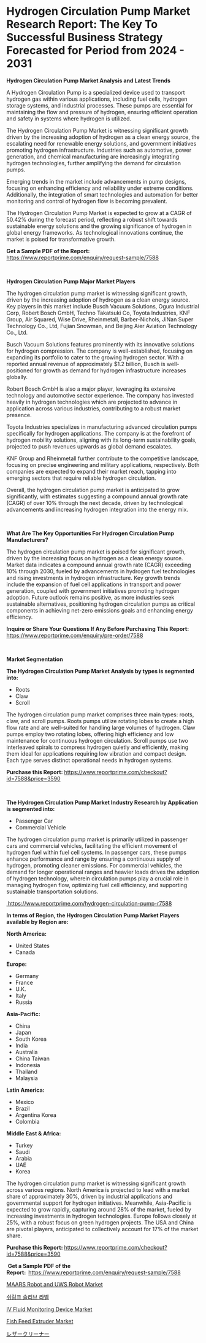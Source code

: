 <p><h1>Hydrogen Circulation Pump Market Research Report: The Key To Successful Business Strategy Forecasted for Period from 2024 - 2031</h1></p><p><strong>Hydrogen Circulation Pump Market Analysis and Latest Trends</strong></p>
<p><p>A Hydrogen Circulation Pump is a specialized device used to transport hydrogen gas within various applications, including fuel cells, hydrogen storage systems, and industrial processes. These pumps are essential for maintaining the flow and pressure of hydrogen, ensuring efficient operation and safety in systems where hydrogen is utilized.</p><p>The Hydrogen Circulation Pump Market is witnessing significant growth driven by the increasing adoption of hydrogen as a clean energy source, the escalating need for renewable energy solutions, and government initiatives promoting hydrogen infrastructure. Industries such as automotive, power generation, and chemical manufacturing are increasingly integrating hydrogen technologies, further amplifying the demand for circulation pumps.</p><p>Emerging trends in the market include advancements in pump designs, focusing on enhancing efficiency and reliability under extreme conditions. Additionally, the integration of smart technologies and automation for better monitoring and control of hydrogen flow is becoming prevalent. </p><p>The Hydrogen Circulation Pump Market is expected to grow at a CAGR of 50.42% during the forecast period, reflecting a robust shift towards sustainable energy solutions and the growing significance of hydrogen in global energy frameworks. As technological innovations continue, the market is poised for transformative growth.</p></p>
<p><strong>Get a Sample PDF of the Report:&nbsp;</strong> <a href="https://www.reportprime.com/enquiry/request-sample/7588">https://www.reportprime.com/enquiry/request-sample/7588</a></p>
<p>&nbsp;</p>
<p><strong>Hydrogen Circulation Pump Major Market Players</strong></p>
<p><p>The hydrogen circulation pump market is witnessing significant growth, driven by the increasing adoption of hydrogen as a clean energy source. Key players in this market include Busch Vacuum Solutions, Ogura Industrial Corp, Robert Bosch GmbH, Techno Takatsuki Co, Toyota Industries, KNF Group, Air Squared, Wise Drive, Rheinmetall, Barber-Nichols, JiNan Super Technology Co., Ltd, Fujian Snowman, and Beijing Aier Aviation Technology Co., Ltd.</p><p>Busch Vacuum Solutions features prominently with its innovative solutions for hydrogen compression. The company is well-established, focusing on expanding its portfolio to cater to the growing hydrogen sector. With a reported annual revenue of approximately $1.2 billion, Busch is well-positioned for growth as demand for hydrogen infrastructure increases globally.</p><p>Robert Bosch GmbH is also a major player, leveraging its extensive technology and automotive sector experience. The company has invested heavily in hydrogen technologies which are projected to advance in application across various industries, contributing to a robust market presence.</p><p>Toyota Industries specializes in manufacturing advanced circulation pumps specifically for hydrogen applications. The company is at the forefront of hydrogen mobility solutions, aligning with its long-term sustainability goals, projected to push revenues upwards as global demand escalates.</p><p>KNF Group and Rheinmetall further contribute to the competitive landscape, focusing on precise engineering and military applications, respectively. Both companies are expected to expand their market reach, tapping into emerging sectors that require reliable hydrogen circulation.</p><p>Overall, the hydrogen circulation pump market is anticipated to grow significantly, with estimates suggesting a compound annual growth rate (CAGR) of over 10% through the next decade, driven by technological advancements and increasing hydrogen integration into the energy mix.</p></p>
<p>&nbsp;</p>
<p><strong>What Are The Key Opportunities For Hydrogen Circulation Pump Manufacturers?</strong></p>
<p><p>The hydrogen circulation pump market is poised for significant growth, driven by the increasing focus on hydrogen as a clean energy source. Market data indicates a compound annual growth rate (CAGR) exceeding 10% through 2030, fueled by advancements in hydrogen fuel technologies and rising investments in hydrogen infrastructure. Key growth trends include the expansion of fuel cell applications in transport and power generation, coupled with government initiatives promoting hydrogen adoption. Future outlook remains positive, as more industries seek sustainable alternatives, positioning hydrogen circulation pumps as critical components in achieving net-zero emissions goals and enhancing energy efficiency.</p></p>
<p><strong>Inquire or Share Your Questions If Any Before Purchasing This Report:</strong> <a href="https://www.reportprime.com/enquiry/pre-order/7588">https://www.reportprime.com/enquiry/pre-order/7588</a></p>
<p>&nbsp;</p>
<p><strong>Market Segmentation</strong></p>
<p><strong>The Hydrogen Circulation Pump Market Analysis by types is segmented into:</strong></p>
<p><ul><li>Roots</li><li>Claw</li><li>Scroll</li></ul></p>
<p><p>The hydrogen circulation pump market comprises three main types: roots, claw, and scroll pumps. Roots pumps utilize rotating lobes to create a high flow rate and are well-suited for handling large volumes of hydrogen. Claw pumps employ two rotating lobes, offering high efficiency and low maintenance for continuous hydrogen circulation. Scroll pumps use two interleaved spirals to compress hydrogen quietly and efficiently, making them ideal for applications requiring low vibration and compact design. Each type serves distinct operational needs in hydrogen systems.</p></p>
<p><strong>Purchase this Report:&nbsp;</strong><a href="https://www.reportprime.com/checkout?id=7588&price=3590">https://www.reportprime.com/checkout?id=7588&price=3590</a></p>
<p>&nbsp;</p>
<p><strong>The Hydrogen Circulation Pump Market Industry Research by Application is segmented into:</strong></p>
<p><ul><li>Passenger Car</li><li>Commercial Vehicle</li></ul></p>
<p><p>The hydrogen circulation pump market is primarily utilized in passenger cars and commercial vehicles, facilitating the efficient movement of hydrogen fuel within fuel cell systems. In passenger cars, these pumps enhance performance and range by ensuring a continuous supply of hydrogen, promoting cleaner emissions. For commercial vehicles, the demand for longer operational ranges and heavier loads drives the adoption of hydrogen technology, wherein circulation pumps play a crucial role in managing hydrogen flow, optimizing fuel cell efficiency, and supporting sustainable transportation solutions.</p></p>
<p><a href="https://www.reportprime.com/hydrogen-circulation-pump-r7588">&nbsp;https://www.reportprime.com/hydrogen-circulation-pump-r7588</a></p>
<p><strong>In terms of Region, the Hydrogen Circulation Pump Market Players available by Region are:</strong></p>
<p>
    <p> <strong> North America: </strong>
        <ul>
            <li>United States</li>
            <li>Canada</li>
        </ul>
        </p> 
    <p> <strong> Europe: </strong>
        <ul>
            <li>Germany</li>
            <li>France</li>
            <li>U.K.</li>
            <li>Italy</li>
            <li>Russia</li>
        </ul>
        </p> 
    <p> <strong> Asia-Pacific: </strong>
        <ul>
            <li>China</li>
            <li>Japan</li>
            <li>South Korea</li>
            <li>India</li>
            <li>Australia</li>
            <li>China Taiwan</li>
            <li>Indonesia</li>
            <li>Thailand</li>
            <li>Malaysia</li>
        </ul>
        </p> 
    <p> <strong> Latin America: </strong>
        <ul>
            <li>Mexico</li>
            <li>Brazil</li>
            <li>Argentina Korea</li>
            <li>Colombia</li>
        </ul>
        </p> 
    <p> <strong> Middle East & Africa: </strong>
        <ul>
            <li>Turkey</li>
            <li>Saudi</li>
            <li>Arabia</li>
            <li>UAE</li>
            <li>Korea</li>
        </ul>
    </p>
    </p>
<p><p>The hydrogen circulation pump market is witnessing significant growth across various regions. North America is projected to lead with a market share of approximately 30%, driven by industrial applications and governmental support for hydrogen initiatives. Meanwhile, Asia-Pacific is expected to grow rapidly, capturing around 28% of the market, fueled by increasing investments in hydrogen technologies. Europe follows closely at 25%, with a robust focus on green hydrogen projects. The USA and China are pivotal players, anticipated to collectively account for 17% of the market share.</p></p>
<p><strong>Purchase this Report: </strong><a href="https://www.reportprime.com/checkout?id=7588&price=3590">https://www.reportprime.com/checkout?id=7588&price=3590</a></p>
<p>&nbsp;<strong>Get a Sample PDF of the Report:&nbsp;&nbsp;</strong><a href="https://www.reportprime.com/enquiry/request-sample/7588">https://www.reportprime.com/enquiry/request-sample/7588</a></p>
<p><strong></strong></p>
<p><p><a href="https://issuu.com/reportprime-2/docs/maars-robot-and-uws-robot-market-si_c52a59aea20831">MAARS Robot and UWS Robot Market</a></p><p><a href="https://medium.com/@anita28yomishoe/%EC%8B%9C%EC%9E%A5-%EC%A0%84%EB%A7%9D-%EA%B8%80%EB%A1%9C%EB%B2%8C-%EC%88%98%EC%B6%95-%EC%8A%AC%EB%A6%AC%EB%B8%8C-%EB%9D%BC%EB%B2%A8-%ED%8A%B8%EB%A0%8C%EB%93%9C-%EB%B0%8F-%EC%98%81%ED%96%A5-%EB%B6%84%EC%84%9D-2024-2031-%EC%9D%91%EC%9A%A9-%EB%B6%84%EC%95%BC%EB%B3%84-%EC%8B%9D%EC%9D%8C%EB%A3%8C-%EC%A0%9C%EC%95%BD-%EA%B0%9C%EC%9D%B8-%EA%B4%80%EB%A6%AC-%EA%B8%B0%ED%83%80-%EB%B0%8F-%EC%9C%A0%ED%98%95%EB%B3%84-pvc-pet-g-%ED%99%95%EC%9E%A5-4fbca33a838c">쉬링크 슬리브 라벨</a></p><p><a href="https://issuu.com/reportprime-2/docs/iv-fluid-monitoring-device-market-s_ed745f265a2c2f">IV Fluid Monitoring Device Market</a></p><p><a href="https://medium.com/@delaneyhayes2022/charting-the-future-comprehensive-analysis-of-the-global-fish-feed-extruder-market-2024-2031-64bc8631e8e6">Fish Feed Extruder Market</a></p><p><a href="https://medium.com/@novastamm2023/%E3%82%B0%E3%83%AD%E3%83%BC%E3%83%90%E3%83%AB%E3%83%AC%E3%82%B6%E3%83%BC%E3%82%AF%E3%83%AA%E3%83%BC%E3%83%8A%E3%83%BC%E5%B8%82%E5%A0%B4%E3%81%AE%E5%8C%85%E6%8B%AC%E7%9A%84%E3%81%AA%E5%88%86%E6%9E%90-%E6%88%90%E9%95%B7%E3%83%88%E3%83%AC%E3%83%B3%E3%83%89%E3%81%A8%E5%B8%82%E5%A0%B4%E4%BA%88%E6%B8%AC-2024%E5%B9%B4-2031%E5%B9%B4-79048d272394">レザークリーナー</a></p></p>